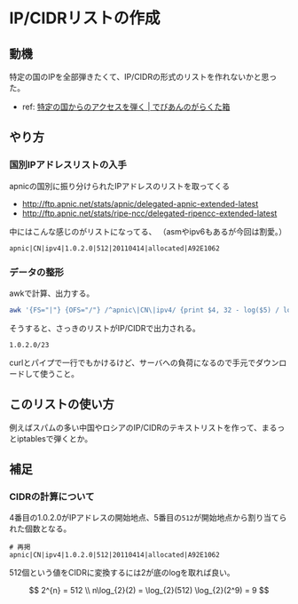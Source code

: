 # IP/CIDRリストの作成

## 動機

特定の国のIPを全部弾きたくて、IP/CIDRの形式のリストを作れないかと思った。

 * ref: [特定の国からのアクセスを弾く | でびあんのがらくた箱](http://www.kvs.jp/archives/2369)

## やり方

### 国別IPアドレスリストの入手

apnicの国別に振り分けられたIPアドレスのリストを取ってくる

 * http://ftp.apnic.net/stats/apnic/delegated-apnic-extended-latest
 * http://ftp.apnic.net/stats/ripe-ncc/delegated-ripencc-extended-latest

中にはこんな感じのがリストになってる、
（asmやipv6もあるが今回は割愛。）

```
apnic|CN|ipv4|1.0.2.0|512|20110414|allocated|A92E1062
```

### データの整形

awkで計算、出力する。

```sh
awk '{FS="|"} {OFS="/"} /^apnic\|CN\|ipv4/ {print $4, 32 - log($5) / log(2)}' delegated-apnic-extended-latest
```

そうすると、さっきのリストがIP/CIDRで出力される。

```
1.0.2.0/23
```

curlとパイプで一行でもかけるけど、サーバへの負荷になるので手元でダウンロードして使うこと。

## このリストの使い方

例えばスパムの多い中国やロシアのIP/CIDRのテキストリストを作って、まるっとiptablesで弾くとか。

## 補足

### CIDRの計算について

4番目の1.0.2.0がIPアドレスの開始地点、5番目の`512`が開始地点から割り当てられた個数となる。

```
# 再掲
apnic|CN|ipv4|1.0.2.0|512|20110414|allocated|A92E1062
```

512個という値をCIDRに変換するには2が底のlogを取れば良い。

$$
2^{n} = 512 \\
n\log_{2}(2) = \log_{2}(512) \log_{2}(2^9) = 9
$$